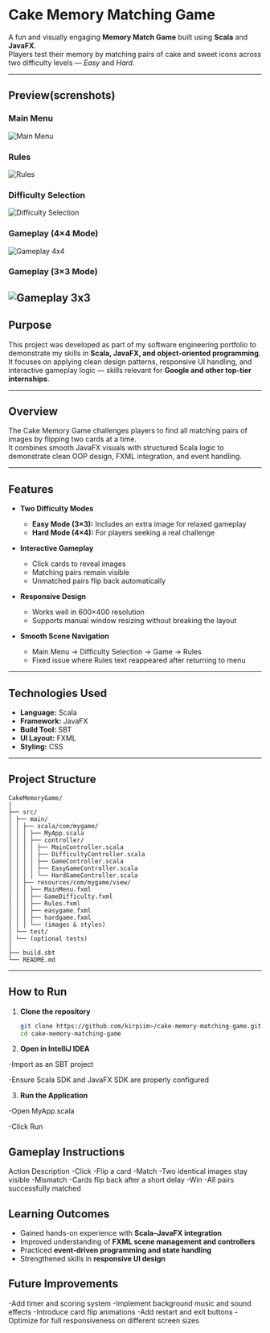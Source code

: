 # Cake Memory Matching Game

A fun and visually engaging **Memory Match Game** built using **Scala** and **JavaFX**.  
Players test their memory by matching pairs of cake and sweet icons across two difficulty levels — *Easy* and *Hard*.

---
## Preview(screnshots)

### Main Menu
![Main Menu](screenshots/main-menu.png)

### Rules
![Rules](screenshots/rules.png)

### Difficulty Selection
![Difficulty Selection](screenshots/difficulty-selection.png)

### Gameplay (4×4 Mode)
![Gameplay 4x4](screenshots/gameplay-4x4.png)

### Gameplay (3×3 Mode)
![Gameplay 3x3](screenshots/gameplay-3x3.png)
---
## Purpose

This project was developed as part of my software engineering portfolio to demonstrate my skills in **Scala, JavaFX, and object-oriented programming**.  
It focuses on applying clean design patterns, responsive UI handling, and interactive gameplay logic — skills relevant for **Google and other top-tier internships**.

---
## Overview

The Cake Memory Game challenges players to find all matching pairs of images by flipping two cards at a time.  
It combines smooth JavaFX visuals with structured Scala logic to demonstrate clean OOP design, FXML integration, and event handling.

---

## Features

- **Two Difficulty Modes**
    - **Easy Mode (3×3):** Includes an extra image for relaxed gameplay
    - **Hard Mode (4×4):** For players seeking a real challenge

- **Interactive Gameplay**
    - Click cards to reveal images
    - Matching pairs remain visible
    - Unmatched pairs flip back automatically

- **Responsive Design**
    - Works well in 600×400 resolution
    - Supports manual window resizing without breaking the layout

- **Smooth Scene Navigation**
    - Main Menu → Difficulty Selection → Game → Rules
    - Fixed issue where Rules text reappeared after returning to menu

---

## Technologies Used

- **Language:** Scala
- **Framework:** JavaFX
- **Build Tool:** SBT
- **UI Layout:** FXML
- **Styling:** CSS

---

## Project Structure
```text
CakeMemoryGame/
│
├── src/
│ ├── main/
│ │ ├── scala/com/mygame/
│ │ │ ├── MyApp.scala
│ │ │ ├── controller/
│ │ │ │ ├── MainController.scala
│ │ │ │ ├── DifficultyController.scala
│ │ │ │ ├── GameController.scala
│ │ │ │ ├── EasyGameController.scala
│ │ │ │ └── HardGameController.scala
│ │ ├── resources/com/mygame/view/
│ │ │ ├── MainMenu.fxml
│ │ │ ├── GameDifficulty.fxml
│ │ │ ├── Rules.fxml
│ │ │ ├── easygame.fxml
│ │ │ ├── hardgame.fxml
│ │ │ └── (images & styles)
│ └── test/
│ └── (optional tests)
│
├── build.sbt
└── README.md
```



---

##  How to Run

1. **Clone the repository**
   ```bash
   git clone https://github.com/kirpiim>/cake-memory-matching-game.git
   cd cake-memory-matching-game
   ```
2. **Open in IntelliJ IDEA**

-Import as an SBT project

-Ensure Scala SDK and JavaFX SDK are properly configured

3. **Run the Application**

-Open MyApp.scala

-Click Run

## Gameplay Instructions
Action	Description
-Click	-Flip a card
-Match	-Two identical images stay visible
-Mismatch	-Cards flip back after a short delay
-Win	-All pairs successfully matched

## Learning Outcomes

- Gained hands-on experience with **Scala–JavaFX integration**
- Improved understanding of **FXML scene management and controllers**
- Practiced **event-driven programming and state handling**
- Strengthened skills in **responsive UI design**


## Future Improvements 
-Add timer and scoring system
-Implement background music and sound effects
-Introduce card flip animations
-Add restart and exit buttons
-Optimize for full responsiveness on different screen sizes

